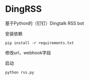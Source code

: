 # DingRSS
基于Python的（钉钉）Dingtalk RSS bot

安装依赖

```
pip install -r requirements.txt
```

修改url，webhook字段

启动

```
python rss.py
```

